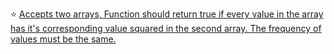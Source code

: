 :star: [Accepts two arrays, Function should return true if every value in the array has it's corresponding value squared in the second array. The frequency of values must be the same.](https://github.com/oucar/Data-Structures-Algorithms/blob/master/)<br>
